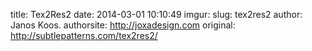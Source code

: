 title: Tex2Res2
date: 2014-03-01 10:10:49
imgur: 
slug: tex2res2
author: Janos Koos.
authorsite: http://joxadesign.com
original: http://subtlepatterns.com/tex2res2/
